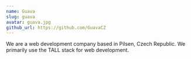 ```yaml
---
name: Guava
slug: guava
avatar: guava.jpg
github_url: https://github.com/GuavaCZ
---
```


We are a web development company based in Pilsen, Czech Republic. We primarily use the TALL stack for web development.
